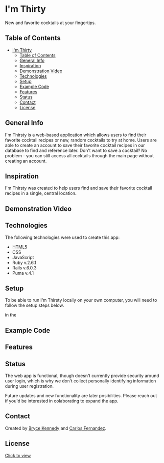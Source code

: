 # I'm Thirty
New and favorite cocktails at your fingertips.

## Table of Contents

- [I'm Thirty](#im-thirty)
  - [Table of Contents](#table-of-contents)
  - [General Info](#general-info)
  - [Inspiration](#inspiration)
  - [Demonstration Video](#demonstration-video)
  - [Technologies](#technologies)
  - [Setup](#setup)
  - [Example Code](#example-code)
  - [Features](#features)
  - [Status](#status)
  - [Contact](#contact)
  - [License](#license)

## General Info

I'm Thirsty is a web-based application which allows users to find their favorite cocktail recipes or new, random cocktails to try at home. Users are able to create an account to save their favorite cocktail recipes in our database to find and reference later. Don't want to save a cocktail? No problem - you can still access all cocktails through the main page without creating an account.

## Inspiration

I'm Thirsty was created to help users find and save their favorite cocktail recipes in a single, central location.

## Demonstration Video

## Technologies

The following technologies were used to create this app:

- HTML5
- CSS
- JavaScript
- Ruby v.2.6.1
- Rails v.6.0.3
- Puma v.4.1

## Setup

To be able to run I'm Thirsty locally on your own computer, you will need to follow the setup steps below.

in the 

## Example Code

## Features

## Status

The web app is functional, though doesn't currently provide security around user login, which is why we don't collect personally identifying information during user registration.

Future updates and new functionality are later posibilities. Please reach out if you'd be interested in colaborating to expand the app.

## Contact

Created by [Bryce Kennedy](https://www.linkedin.com/in/bryce-kennedy/) and [Carlos Fernandez](jcfernan@live.com).

## License

[Click to view](https://github.com/btken88/im-thirsty/blob/master/license.txt)